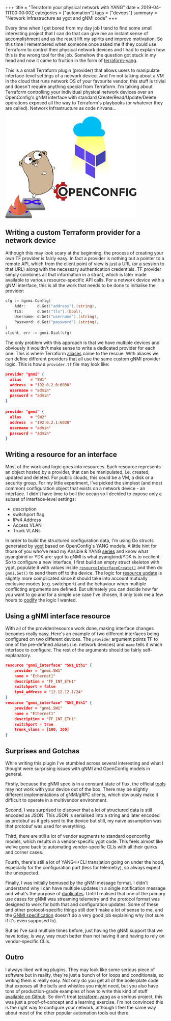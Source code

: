 +++
title = "Terraform your physical network with YANG"
date = 2019-04-11T00:00:00Z
categories = ["automation"]
tags = ["devops"]
summary = "Network Infrastructure as ygot and gNMI code"
+++

Every time when I get bored from my day job I tend to find some small interesting project that I can do that can give me an instant sense of accomplishment and as the result lift my spirits and improve motivation. So this time I remembered when someone once asked me if they could use Terraform to control their physical network devices and I had to explain how this is the wrong tool for the job. Somehow the question got stuck in my head and now it came to fruition in the form of [terraform-yang][tf-yang]. 

This is a small Terraform plugin (provider) that allows users to manipulate interface-level settings of a network device. And I'm not talking about a VM in the cloud that runs network OS of your favourite vendor, this stuff is trivial and doesn't require anything special from Terraform. I'm talking about Terraform controlling your individual physical network devices over an OpenConfig's gNMI interface with standard Create/Read/Update/Delete operations exposed all the way to Terraform's playbooks (or whatever they are called). Network Infrastructure as code nirvana...

![](/img/tf-gnmi.png)


## Writing a custom Terraform provider for a network device

Although this may look scary at the beginning, the process of creating your own TF provider is fairly easy. In fact a provider is nothing but a pointer to a remote API, which from the client point of view is just a URL (or a session to that URL) along with the necessary authentication credentials. TF provider simply combines all that information in a struct, which is later made available to various resource-specific API calls. For a network device with a gNMI interface, this is all the work that needs to be done to initialise the provider:

```go
cfg := &gnmi.Config{
	Addr:     d.Get("address").(string),
	TLS:      d.Get("tls").(bool),
	Username: d.Get("username").(string),
	Password: d.Get("password").(string),
}
client, err := gnmi.Dial(cfg)
```

The only problem with this approach is that we have multiple devices and obviously it wouldn't make sense to write a dedicated provider for each one. This is where Terraform [aliases][tf-alias] come to the rescue. With aliases we can define different providers that all use the same custom gNMI provider logic. This is how a `provider.tf` file may look like:

```json
provider "gnmi" {
  alias    = "SW1"
  address  = "192.0.2.0:6030"
  username = "admin"
  password = "admin"
}

provider "gnmi" {
  alias    = "SW2"
  address  = "192.0.2.1:6030"
  username = "admin"
  password = "admin"
}
```

## Writing a resource for an interface

Most of the work and logic goes into resources. Each resource represents an object hosted by a provider, that can be manipulated, i.e. created, updated and deleted. For public clouds, this could be a VM, a disk or a security group. For my little experiment, I've picked the simplest (and most common) configuration object that exists on a network device - an interface. I didn't have time to boil the ocean so I decided to expose only a subset of interface-level settings:

* description
* switchport flag
* IPv4 Address
* Access VLAN
* Trunk VLANs

In order to build the structured configuration data, I'm using Go structs generated by [ygot][ygot] based on OpenConfig's YANG models. A little hint for those of you who've read my Ansible & YANG [series][ansible-yang] and know what pyangbind or YDK are: ygot to gNMI is what pyangbind/YDK is to ncclient. So to configure a new interface, I first build an empty struct skeleton with ygot, populate it with values inside [`resourceInterfaceCreate()`][tf-yang-create] and then do `gnmi.Set()` to send them off to the device. The logic for [resource update][tf-yang-update] is slightly more complicated since it should take into account mutually exclusive modes (e.g. switchport) and the behaviour when multiple conflicting arguments are defined. But ultimately you can decide how far you want to go and for a simple use case I've chosen, it only took me a few hours to [codify][tf-yang-create] the logic I wanted.

## Using a gNMI interface resource

With all of the provider/resource work done, making interface changes becomes really easy. Here's an example of two different interfaces being configured on two different devices. The `provider` argument points TF to one of the pre-defined aliases (i.e. network devices) and `name` tells it which interface to configure. The rest of the arguments should be fairly self-explanatory.

```json
resource "gnmi_interface" "SW1_Eth1" {
    provider = "gnmi.SW1"
    name = "Ethernet1"
    description = "TF_INT_ETH1"
    switchport = false
    ipv4_address = "12.12.12.1/24"
}
resource "gnmi_interface" "SW2_Eth1" {
    provider = "gnmi.SW1"
    name = "Ethernet1"
    description = "TF_INT_ETH1"
    switchport = true
    trunk_vlans = [100, 200]
}
```

## Surprises and Gotchas

While writing this plugin I've stumbled across several interesting and what I thought were surprising issues with gNMI and OpenConfig models in general. 

Firstly, because the gNMI spec is in a constant state of flux, the official [tools][oc-github] may not work with your device out of the box. There may be slightly different implementations of gNMI/gRPC clients, which obviously make it difficult to operate in a multivendor environment.

Second, I was surprised to discover that a lot of structured data is still encoded as JSON. This JSON is serialised into a string and later encoded as protobuf as it gets sent to the device but still, my naive assumption was that protobuf was used for everything.

Third, there are still a lot of vendor augments to standard openconfig models, which results in a vendor-specific ygot code. This feels almost like we've gone back to automating vendor-specific CLIs with all their quirks and corner cases.

Fourth, there's still a lot of YANG<->CLI translation going on under the hood, especially for the configuration part (less for telemetry), so always expect the unexpected.

Finally, I was initially bemused by the gNMI message format. I didn't understand why I can have multiple updates in a single notification message and what's the purpose of [duplicates][gnmi-spec]. Until I realised that one of the primary use cases for gNMI was streaming telemetry and the protocol format was designed to work for both that and configuration updates. Some of these and other protocol-specific things still don't make a lot of sense to me, and the [GNMI specification][gnmi-spec] doesn't do a very good job explaining why (not sure if it's even supposed to). 

But as I've said multiple times before, just having the gNMI support that we have today, is way, way much better than not having it and having to rely on vendor-specific CLIs.

## Outro

I always liked writing plugins. They may look like some serious piece of software but in reality, they're just a bunch of for loops and conditionals, so writing them is really easy. Not only do you get all of the boilerplate code that exposes all the bells and whistles you might need, but you also have tons of production-grade examples of how to write this kind of stuff [available on Github][tf-providers]. So don't treat [terraform-yang][tf-yang] as a serious project, this was just a proof-of-concept and a learning exercise. I'm not convinced this is the right way to configure your network, although I feel the same way about most of the other popular automation tools out there.

[tf-yang]: https://github.com/networkop/terraform-yang
[tf-alias]: https://www.terraform.io/docs/configuration/providers.html#alias-multiple-provider-instances
[tf-providers]: https://github.com/terraform-providers
[ygot]: https://github.com/openconfig/ygot
[ansible-yang]: https://networkop.co.uk/tags/ansible-yang/
[oc-github]: https://github.com/openconfig
[gnmi-spec]: https://github.com/openconfig/reference/blob/master/rpc/gnmi/gnmi-specification.md#21-reusable-notification-message-format
[tf-yang-create]: https://github.com/networkop/terraform-yang/blob/master/resource_interface.go#L64
[tf-yang-update]: https://github.com/networkop/terraform-yang/blob/master/resource_interface.go#L156